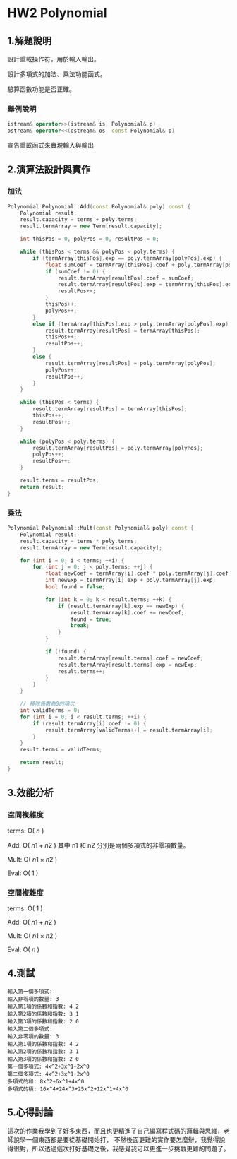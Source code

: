 # HW2 Polynomial

## 1.解題說明

設計重載操作符，用於輸入輸出。

設計多項式的加法、乘法功能函式。

驗算函數功能是否正確。

### 舉例說明
```cpp 
istream& operator>>(istream& is, Polynomial& p)
ostream& operator<<(ostream& os, const Polynomial& p)
```
宣告重載函式來實現輸入與輸出
## 2.演算法設計與實作

### 加法

```cpp
Polynomial Polynomial::Add(const Polynomial& poly) const {
    Polynomial result;
    result.capacity = terms + poly.terms;
    result.termArray = new Term[result.capacity];

    int thisPos = 0, polyPos = 0, resultPos = 0;

    while (thisPos < terms && polyPos < poly.terms) {
        if (termArray[thisPos].exp == poly.termArray[polyPos].exp) {
            float sumCoef = termArray[thisPos].coef + poly.termArray[polyPos].coef;
            if (sumCoef != 0) {
                result.termArray[resultPos].coef = sumCoef;
                result.termArray[resultPos].exp = termArray[thisPos].exp;
                resultPos++;
            }
            thisPos++;
            polyPos++;
        }
        else if (termArray[thisPos].exp > poly.termArray[polyPos].exp) {
            result.termArray[resultPos] = termArray[thisPos];
            thisPos++;
            resultPos++;
        }
        else {
            result.termArray[resultPos] = poly.termArray[polyPos];
            polyPos++;
            resultPos++;
        }
    }

    while (thisPos < terms) {
        result.termArray[resultPos] = termArray[thisPos];
        thisPos++;
        resultPos++;
    }

    while (polyPos < poly.terms) {
        result.termArray[resultPos] = poly.termArray[polyPos];
        polyPos++;
        resultPos++;
    }

    result.terms = resultPos;
    return result;
}
```

### 乘法

```cpp
Polynomial Polynomial::Mult(const Polynomial& poly) const {
    Polynomial result;
    result.capacity = terms * poly.terms;
    result.termArray = new Term[result.capacity];

    for (int i = 0; i < terms; ++i) {
        for (int j = 0; j < poly.terms; ++j) {
            float newCoef = termArray[i].coef * poly.termArray[j].coef;
            int newExp = termArray[i].exp + poly.termArray[j].exp;
            bool found = false;

            for (int k = 0; k < result.terms; ++k) {
                if (result.termArray[k].exp == newExp) {
                    result.termArray[k].coef += newCoef;
                    found = true;
                    break;
                }
            }

            if (!found) {
                result.termArray[result.terms].coef = newCoef;
                result.termArray[result.terms].exp = newExp;
                result.terms++;
            }
        }
    }

    // 移除係數為0的項次
    int validTerms = 0;
    for (int i = 0; i < result.terms; ++i) {
        if (result.termArray[i].coef != 0) {
            result.termArray[validTerms++] = result.termArray[i];
        }
    }
    result.terms = validTerms;

    return result;
}
```

## 3.效能分析

### 空間複雜度

terms: O( $n$ )

Add: O( $n1+n2$ ) 其中 n1 和 n2 分別是兩個多項式的非零項數量。

Mult: O( $n1 \times n2$ )

Eval: O( $1$ )

### 空間複雜度

terms: O( $1$ )

Add: O( $n1+n2$ )

Mult: O( $n1 \times n2$ )

Eval: O( $n$ )
## 4.測試

```
輸入第一個多項式:
輸入非零項的數量: 3
輸入第1項的係數和指數: 4 2
輸入第2項的係數和指數: 3 1
輸入第3項的係數和指數: 2 0
輸入第二個多項式:
輸入非零項的數量: 3
輸入第1項的係數和指數: 4 2
輸入第2項的係數和指數: 3 1
輸入第3項的係數和指數: 2 0
第一個多項式: 4x^2+3x^1+2x^0
第二個多項式: 4x^2+3x^1+2x^0
多項式的和: 8x^2+6x^1+4x^0
多項式的積: 16x^4+24x^3+25x^2+12x^1+4x^0
```

## 5.心得討論

這次的作業我學到了好多東西，而且也更精進了自己編寫程式碼的邏輯與思維，老師說學一個東西都是要從基礎開始打，
不然後面更難的實作要怎麼辦，我覺得說得很對，所以透過這次打好基礎之後，我感覺我可以更進一步挑戰更難的問題了。
